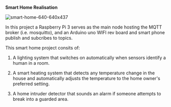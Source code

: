 **Smart Home Realisation**

![smart-home-640-640x437](https://user-images.githubusercontent.com/72282670/173175076-7a98e016-5935-44ca-aa88-42b0ebc3e40a.png)

In this project a Raspberry Pi 3 serves as the main node hosting the MQTT broker (i.e. mosquitto), and an Arduino uno WIFI rev board and smart phone publish and subcribes to topics.

This smart home project consits of:

1. A lighting system that switches on automatically when sensors identify a human in a room.

2. A smart heating system that detects any temperature change in the house and automatically adjusts the temperature to the home owner's preferred setting.

3. A home intruder detector that sounds an alarm if someone attempts to break into a guarded area.
